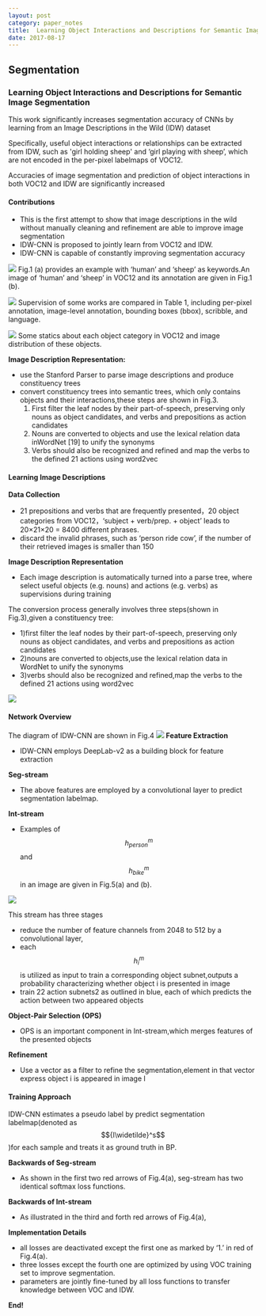 ```yaml
---
layout: post
category: paper_notes
title:  Learning Object Interactions and Descriptions for Semantic Image Segmentation
date: 2017-08-17
---
```

## Segmentation
###  Learning Object Interactions and Descriptions for Semantic Image Segmentation

This work significantly increases segmentation accuracy of CNNs by learning from an Image Descriptions in the Wild (IDW) dataset

Specifically, useful object interactions or relationships can be extracted from IDW, such as 'girl holding sheep' and ‘girl playing with sheep’, which are not encoded in the per-pixel labelmaps of VOC12.

Accuracies of image segmentation and prediction of object interactions in both VOC12 and IDW are significantly increased

#### Contributions
- This is the first attempt to show that image descriptions in the wild without manually cleaning and refinement are able to improve image segmentation
- IDW-CNN is proposed to jointly learn from VOC12 and IDW.
- IDW-CNN is capable of constantly improving segmentation accuracy

![](/assets/paper_notes/IDW_VOC_ObjectInteractions_SS/image1.png)
Fig.1 (a) provides an example with ‘human’ and ‘sheep’ as keywords.An image of ‘human’ and ‘sheep’ in VOC12 and its annotation are given in Fig.1 (b).

![](/assets/paper_notes/IDW_VOC_ObjectInteractions_SS/table1.png)
Supervision of some works are compared in Table 1, including per-pixel annotation, image-level annotation, bounding boxes (bbox), scribble, and language.

![](/assets/paper_notes/IDW_VOC_ObjectInteractions_SS/image2.png)
Some statics about each object category in VOC12 and image distribution of these objects.

**Image Description Representation:**
- use the Stanford Parser to parse image descriptions and produce constituency trees
- convert constituency trees into semantic trees, which only contains objects and their interactions,these steps are shown in Fig.3. 
	1) First filter the leaf nodes by their part-of-speech, preserving only nouns as object candidates, and verbs and prepositions as action candidates
	2) Nouns are converted to objects and use the lexical relation data inWordNet [19] to unify the synonyms
	3) Verbs should also be recognized and refined and map the verbs to the defined 21 actions using word2vec


#### Learning Image Descriptions
**Data Collection**
- 21 prepositions and verbs that are frequently presented，20 object categories from VOC12，‘subject + verb/prep. + object’ leads to 20×21×20 = 8400
different phrases.
- discard the invalid phrases, such as ‘person ride cow’, if the number of their retrieved images is smaller than 150

**Image Description Representation**	
- Each image description is automatically turned into a parse tree, where select useful objects (e.g. nouns) and actions (e.g. verbs) as supervisions during training

The conversion process generally involves three steps(shown in Fig.3),given a constituency tree:
- 1)first filter the leaf nodes by their part-of-speech, preserving only nouns as object candidates, and verbs and prepositions as action candidates
- 2)nouns are converted to objects,use the lexical relation data in WordNet to unify the synonyms
- 3)verbs should also be recognized and refined,map the verbs to the defined 21 actions using word2vec

![](/assets/paper_notes/IDW_VOC_ObjectInteractions_SS/image3.png)

#### Network Overview
The diagram of IDW-CNN are shown in Fig.4
![](/assets/paper_notes/IDW_VOC_ObjectInteractions_SS/image4.png)
**Feature Extraction**
- IDW-CNN employs DeepLab-v2 as a building block for feature extraction

**Seg-stream**
- The above features are employed by a convolutional layer to predict segmentation labelmap.

**Int-stream**
- Examples of $$h_{person}^{m}$$ and $$h_{bike}^{m}$$ in an image are given in Fig.5(a) and (b).

![](/assets/paper_notes/IDW_VOC_ObjectInteractions_SS/image5.png)

This stream has three stages
- reduce the number of feature channels from 2048 to 512 by a convolutional layer,
- each $$h_{i}^{m}$$is utilized as input to train a corresponding object subnet,outputs a probability characterizing whether object i is presented in image
- train 22 action subnets2 as outlined in blue, each of which predicts the action between two appeared objects

**Object-Pair Selection (OPS)**
- OPS is an important component in Int-stream,which merges features of the presented objects

**Refinement**
- Use a vector as a filter to refine the segmentation,element in that vector express object i is appeared in image I

#### Training Approach
IDW-CNN estimates a pseudo label by predict segmentation labelmap(denoted as $${I\widetilde}^s$$)for each sample and treats it as ground truth in BP.

**Backwards of Seg-stream**
- As shown in the first two red arrows of Fig.4(a), seg-stream has two identical softmax loss functions.

**Backwards of Int-stream**
- As illustrated in the third and forth red arrows of Fig.4(a),

**Implementation Details**
- all losses are deactivated except the first one as marked by ‘1.’ in red of Fig.4(a).
- three losses except the fourth one are optimized by using VOC training set to improve segmentation.
- parameters are jointly fine-tuned by all loss functions to transfer knowledge between VOC and IDW.

**End!**
